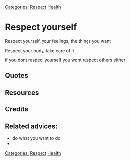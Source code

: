 [Categories:](../Categories/index.md) [Respect](../Categories/Respect.md) [Health](../Categories/Health.md)
# Respect yourself

Respect yourself, your feelings, the things you want

Respect your body, take care of it

if you dont respect yourself you wont respect others either


## Quotes

## Resources

## Credits

## Related advices:

- do what you want to do
-

[Categories:](../Categories/index.md) [Respect](../Categories/Respect.md) [Health](../Categories/Health.md)